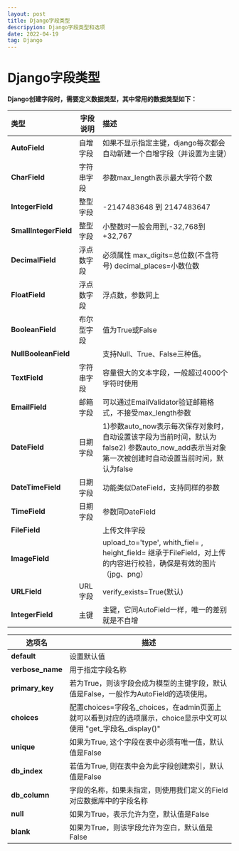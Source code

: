 ```yaml
---
layout: post
title: Django字段类型
descripyion: Django字段类型和选项
date: 2022-04-19
tag: Django
---
```


# Django字段类型

**Django创建字段时，需要定义数据类型，其中常用的数据类型如下：**

| 类型                  | 字段说明   | 描述                                                         |
| :-------------------- | ---------- | :----------------------------------------------------------- |
| **AutoField**         | 自增字段   | 如果不显示指定主键，django每次都会自动新建一个自增字段（并设置为主键） |
| **CharField**         | 字符串字段 | 参数max_length表示最大字符个数                               |
| **IntegerField**      | 整型字段   | -2147483648 到 2147483647                                    |
| **SmallIntegerField** | 整型字段   | 小整数时一般会用到,-32,768到+32,767                          |
| **DecimalField**      | 浮点数字段 | 必须属性 max_digits=总位数(不含符号)  decimal_places=小数位数 |
| **FloatField**        | 浮点数字段 | 浮点数，参数同上                                             |
| **BooleanField**      | 布尔型字段 | 值为True或False                                              |
| **NullBooleanField**  |            | 支持Null、True、False三种值。                                |
| **TextField**         | 字符串字段 | 容量很大的文本字段，一般超过4000个字符时使用                 |
| **EmailField**        | 邮箱字段   | 可以通过EmailValidator验证邮箱格式，不接受max_length参数     |
| **DateField**         | 日期字段   | 1)参数auto_now表示每次保存对象时，自动设置该字段为当前时间，默认为false2) 参数auto_now_add表示当对象第一次被创建时自动设置当前时间，默认为false |
| **DateTimeField**     | 日期字段   | 功能类似DateField，支持同样的参数                            |
| **TimeField**         | 日期字段   | 参数同DateField                                              |
| **FileField**         |            | 上传文件字段                                                 |
| **ImageField**        |            | upload_to='type', whith_fiel= , height_field= 继承于FileField，对上传的内容进行校验，确保是有效的图片（jpg、png） |
| **URLField**          | URL字段    | verify_exists=True(默认)                                     |
| **IntegerField**      | 主键       | 主键，它同AutoField一样，唯一的差别就是不自增                |

| 选项名                            | 描述                                                         |
| --------------------------------- | ------------------------------------------------------------ |
| **default**                       | 设置默认值                                                   |
| **verbose_name**                  | 用于指定字段名称                                             |
| **primary_key**                   | 若为True，则该字段会成为模型的主键字段，默认值是False，一般作为AutoField的选项使用。 |
| **choices**                       | 配置choices=字段名_choices，在admin页面上就可以看到对应的选项展示，choice显示中文可以使用 "get_字段名_display()" |
| **unique**                        | 如果为True, 这个字段在表中必须有唯一值，默认值是False        |
| **db_index**                      | 若值为True, 则在表中会为此字段创建索引，默认值是False        |
| **db_column**                     | 字段的名称，如果未指定，则使用我们定义的Field对应数据库中的字段名称 |
| **null**                          | 如果为True，表示允许为空，默认值是False                      |
| **blank**                         | 如果为True，则该字段允许为空白，默认值是False                |